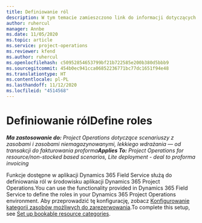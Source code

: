 ```yaml
---
title: Definiowanie ról
description: W tym temacie zamieszczono link do informacji dotyczących sposobu konfigurowania kategorii zasobów możliwych do zarezerwowania.
author: ruhercul
manager: Annbe
ms.date: 11/05/2020
ms.topic: article
ms.service: project-operations
ms.reviewer: kfend
ms.author: ruhercul
ms.openlocfilehash: c50952854653799bf21b722585e200b380d5bbb9
ms.sourcegitcommit: 454b0ec941cca06852236771bc77dc1651f94e48
ms.translationtype: HT
ms.contentlocale: pl-PL
ms.lasthandoff: 11/12/2020
ms.locfileid: "4514568"
---
```

# <a name="define-roles"></a><span data-ttu-id="4dbae-103">Definiowanie ról</span><span class="sxs-lookup"><span data-stu-id="4dbae-103">Define roles</span></span>

<span data-ttu-id="4dbae-104">_**Ma zastosowanie do:** Project Operations dotyczące scenariuszy z zasobami i zasobami niemagazynowanymi, lekkiego wdrażania — od transakcji do fakturowania proforma_</span><span class="sxs-lookup"><span data-stu-id="4dbae-104">_**Applies To:** Project Operations for resource/non-stocked based scenarios, Lite deployment - deal to proforma invoicing_</span></span>

<span data-ttu-id="4dbae-105">Funkcje dostępne w aplikacji Dynamics 365 Field Service służą do definiowania ról w środowisku aplikacji Dynamics 365 Project Operations.</span><span class="sxs-lookup"><span data-stu-id="4dbae-105">You can use the functionality provided in Dynamics 365 Field Service to define the roles in your Dynamics 365 Project Operations environment.</span></span> <span data-ttu-id="4dbae-106">Aby przeprowadzić tę konfigurację, zobacz [Konfigurowanie kategorii zasobów możliwych do zarezerwowania](https://docs.microsoft.com/dynamics365/field-service/set-up-bookable-resource-categories).</span><span class="sxs-lookup"><span data-stu-id="4dbae-106">To complete this setup, see [Set up bookable resource categories](https://docs.microsoft.com/dynamics365/field-service/set-up-bookable-resource-categories).</span></span>
